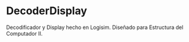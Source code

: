 # DecoderDisplay
Decodificador y Display hecho en Logisim.
Diseñado para Estructura del Computador II.
